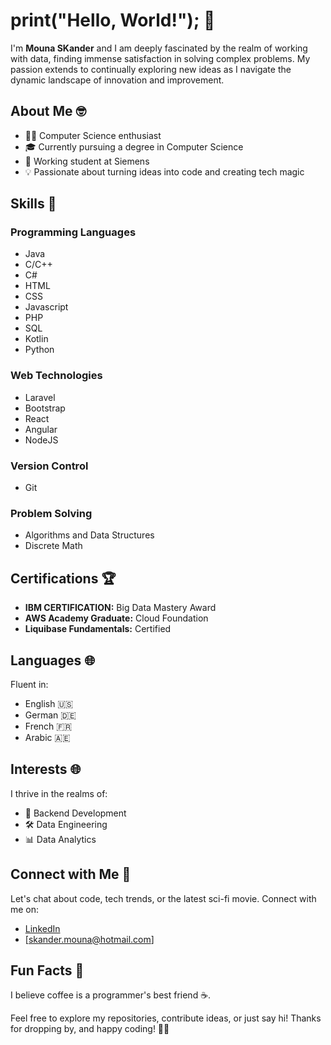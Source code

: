# print("Hello, World!"); 👋

I'm **Mouna SKander** and I am deeply fascinated by the realm of working with data, finding immense satisfaction in solving complex problems. My passion extends to continually exploring new ideas as I navigate the dynamic landscape of innovation and improvement.
## About Me 🤓

- 👨‍💻 Computer Science enthusiast
- 🎓 Currently pursuing a degree in Computer Science
- 🚀 Working student at Siemens
- 💡 Passionate about turning ideas into code and creating tech magic

## Skills 🚀

### Programming Languages
- Java
- C/C++
- C#
- HTML
- CSS
- Javascript
- PHP
- SQL
- Kotlin
- Python

### Web Technologies
- Laravel
- Bootstrap
- React
- Angular
- NodeJS

### Version Control
- Git

### Problem Solving
- Algorithms and Data Structures
- Discrete Math

## Certifications 🏆

- **IBM CERTIFICATION:** Big Data Mastery Award
- **AWS Academy Graduate:** Cloud Foundation
- **Liquibase Fundamentals:** Certified

## Languages 🌐

Fluent in:
- English 🇺🇸
- German 🇩🇪
- French 🇫🇷
- Arabic 🇦🇪

## Interests 🌐

I thrive in the realms of:

- 🤖 Backend Development
- 🛠️ Data Engineering
- 📊 Data Analytics

## Connect with Me 🤝

Let's chat about code, tech trends, or the latest sci-fi movie. Connect with me on:

- [LinkedIn](https://www.linkedin.com/in/mouna-skander/)
- [skander.mouna@hotmail.com]

## Fun Facts 🎉

I believe coffee is a programmer's best friend ☕.

Feel free to explore my repositories, contribute ideas, or just say hi! Thanks for dropping by, and happy coding! 🚀✨
